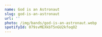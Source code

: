 ```yaml
---
name: God is an Astronaut
slug: god-is-an-astronaut
url: ''
photo: /img/bands/god-is-an-astronaut.webp
spotifyId: 079svMEXkbT5nGU2kfoqO2
---
```

